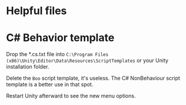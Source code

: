 Helpful files
=============

# C# Behavior template

Drop the *.cs.txt file into `C:\Program Files (x86)\Unity\Editor\Data\Resources\ScriptTemplates` or your Unity installation folder.

Delete the `Boo` script template, it's useless. The C# NonBehaviour script template is a better use in that spot. 

Restart Unity afterward to see the new menu options.
